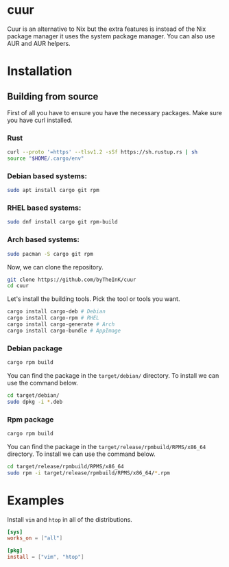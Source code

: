 # cuur
Cuur is an alternative to Nix but the extra features is instead of the Nix package manager it uses the system package manager. You can also use AUR and AUR helpers.

# Installation

## Building from source
First of all you have to ensure you have the necessary packages. Make sure you have curl installed.

### Rust
```bash
curl --proto '=https' --tlsv1.2 -sSf https://sh.rustup.rs | sh
source "$HOME/.cargo/env"
```

### Debian based systems:
```bash
sudo apt install cargo git rpm
```

### RHEL based systems:
```bash
sudo dnf install cargo git rpm-build
```

### Arch based systems:
```bash
sudo pacman -S cargo git rpm
```

Now, we can clone the repository.
```bash
git clone https://github.com/byTheInK/cuur
cd cuur
```

Let's install the building tools. Pick the tool or tools you want.
```bash
cargo install cargo-deb # Debian
cargo install cargo-rpm # RHEL
cargo install cargo-generate # Arch
cargo install cargo-bundle # AppImage
```

### Debian package
```bash
cargo rpm build
```
You can find the package in the `target/debian/` directory. To install we can use the command below.

```bash
cd target/debian/
sudo dpkg -i *.deb
```

### Rpm package
```bash
cargo rpm build
```
You can find the package in the `target/release/rpmbuild/RPMS/x86_64` directory. To install we can use the command below.

```bash
cd target/release/rpmbuild/RPMS/x86_64
sudo rpm -i target/release/rpmbuild/RPMS/x86_64/*.rpm
```


# Examples

Install `vim` and `htop` in all of the distributions.
```toml
[sys]
works_on = ["all"]

[pkg]
install = ["vim", "htop"]
```
